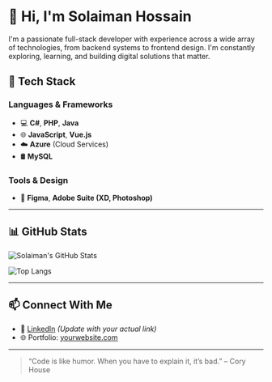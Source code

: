 # 👋 Hi, I'm Solaiman Hossain

I'm a passionate full-stack developer with experience across a wide array of technologies, from backend systems to frontend design. I'm constantly exploring, learning, and building digital solutions that matter.

## 🚀 Tech Stack

### Languages & Frameworks
- 💻 **C#**, **PHP**, **Java**
- 🌐 **JavaScript**, **Vue.js**
- ☁️ **Azure** (Cloud Services)
- 🛢 **MySQL**

### Tools & Design
- 🧩 **Figma**, **Adobe Suite (XD, Photoshop)**

---

## 📊 GitHub Stats

<!-- GitHub Stats -->
![Solaiman's GitHub Stats](https://github-readme-stats.vercel.app/api?username=SolaimanHossain&show_icons=true&theme=default&hide_title=false)

<!-- Top Languages -->
![Top Langs](https://github-readme-stats.vercel.app/api/top-langs/?username=SolaimanHossain&layout=compact)

---

## 📫 Connect With Me
- 💼 [LinkedIn](https://linkedin.com/in/your-link-here) *(Update with your actual link)*
- 🌐 Portfolio: [yourwebsite.com](https://yourwebsite.com)

---

> “Code is like humor. When you have to explain it, it’s bad.” – Cory House

